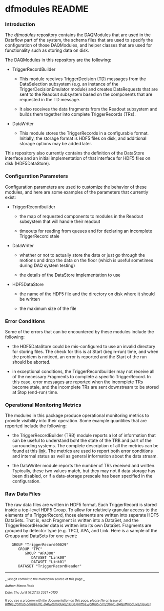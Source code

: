 # dfmodules README
### Introduction

The _dfmodules_ repository contains the DAQModules that are used in the Dataflow part of the system, the schema files that are used to specify the configuration of those DAQModules, and helper classes that are used for functionality such as storing data on disk.

The DAQModules in this repository are the following:

* TriggerRecordBuilder

   * This module receives TriggerDecision (TD) messages from the DataSelection subsystem (e.g. an instance of the TriggerDecisionEmulator module) and creates DataRequests that are sent to the Readout subsystem based on the components that are requested in the TD message.

   * It also receives the data fragments from the Readout subsystem and builds them together into complete TriggerRecords (TRs).  

* DataWriter

   * This module stores the TriggerRecords in a configurable format.  Initially, the storage format is HDF5 files on disk, and additional storage options may be added later.   

This repository also currently contains the definition of the DataStore interface and an initial implementation of that interface for HDF5 files on disk (HDF5DataStore).  

### Configuration Parameters

Configuration parameters are used to customize the behavior of these modules, and here are some examples of the parameters that currently exist:

* TriggerRecordbuilder

   * the map of requested components to modules in the Readout subsystem that will handle their readout

   * timeouts for reading from queues and for declaring an incomplete TriggerRecord stale

* DataWriter

   * whether or not to actually store the data or just go through the motions and drop the data on the floor (which is useful sometimes during DAQ system testing)

   * the details of the DataStore implementation to use

* HDF5DataStore

   * the name of the HDF5 file and the directory on disk where it should be written

   * the maximum size of the file

### Error Conditions

Some of the errors that can be encountered by these modules include the following:

* the HDF5DataStore could be mis-configured to use an invalid directory for storing files.  The check for this is at Start (begin-run) time, and when the problem is noticed, an error is reported and the Start of the run should be aborted.

* in exceptional conditions, the TriggerRecordbuilder may not receive all of the necessary Fragments to complete a specific TriggerRecord.  In this case, error messages are reported when the incomplete TRs become stale, and the incomplete TRs are sent downstream to be stored at Stop (end-run) time.

### Operational Monitoring Metrics

The modules in this package produce operational monitoring metrics to provide visibility into their operation.  Some example quantities that are reported include the following:

* the TriggerRecordBuilder (TRB) module reports a lot of information that can be useful to understand boht the state of the TRB and part of the surrounding systems. The complete description of all the metrics can be found at this [link](https://github.com/DUNE-DAQ/dfmodules/blob/develop/docs/TRB_metrics.md). The metrics are used to report both error conditions and internal status as well as general information about the data stream.

* the DataWriter module reports the number of TRs received and written.  Typically, these two values match, but they may not if data storage has been disabled, or if a data-storage prescale has been specified in the configuration.

### Raw Data Files

The raw data files are written in HDF5 format.  Each TriggerRecord is stored inside a top-level HDF5 Group.  To allow for relatively granular access to the elements of a TriggerRecord, those elements are written into separate HDF5 DataSets.  That is, each Fragment is written into a DataSet, and the TriggerRecordHeader data is written into its own DataSet.  Fragments are grouped by detector type (e.g. TPC), APA, and Link.  Here is a sample of the Groups and DataSets for one event:

```
   GROUP "TriggerRecord00029"
      GROUP "TPC"
         GROUP "APA000"
            DATASET "Link00"
            DATASET "Link01"
      DATASET "TriggerRecordHeader"
```


-----

<font size="1">
_Last git commit to the markdown source of this page:_


_Author: Marco Roda_

_Date: Thu Jul 8 16:27:55 2021 +0100_

_If you see a problem with the documentation on this page, please file an Issue at [https://github.com/DUNE-DAQ/dfmodules/issues](https://github.com/DUNE-DAQ/dfmodules/issues)_
</font>
